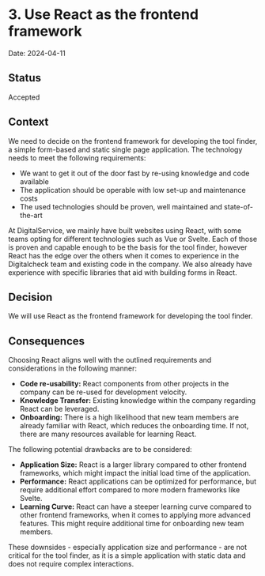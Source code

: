 # 3. Use React as the frontend framework

Date: 2024-04-11

## Status

Accepted

## Context

We need to decide on the frontend framework for developing the tool finder, a simple form-based and static single page application. The technology needs to meet the following requirements:

- We want to get it out of the door fast by re-using knowledge and code available
- The application should be operable with low set-up and maintenance costs
- The used technologies should be proven, well maintained and state-of-the-art

At DigitalService, we mainly have built websites using React, with some teams opting for different technologies such as Vue or Svelte.
Each of those is proven and capable enough to be the basis for the tool finder, however React has the edge over the others when it comes to experience in the Digitalcheck team and existing code in the company.
We also already have experience with specific libraries that aid with building forms in React.

## Decision

We will use React as the frontend framework for developing the tool finder.

## Consequences

Choosing React aligns well with the outlined requirements and considerations in the following manner:

- **Code re-usability:** React components from other projects in the company can be re-used for development velocity.
- **Knowledge Transfer:** Existing knowledge within the company regarding React can be leveraged.
- **Onboarding:** There is a high likelihood that new team members are already familiar with React, which reduces the onboarding time. If not, there are many resources available for learning React.

The following potential drawbacks are to be considered:

- **Application Size:** React is a larger library compared to other frontend frameworks, which might impact the initial load time of the application.
- **Performance:** React applications can be optimized for performance, but require additional effort compared to more modern frameworks like Svelte.
- **Learning Curve:** React can have a steeper learning curve compared to other frontend frameworks, when it comes to applying more advanced features. This might require additional time for onboarding new team members.

These downsides - especially application size and performance - are not critical for the tool finder, as it is a simple application with static data and does not require complex interactions.
